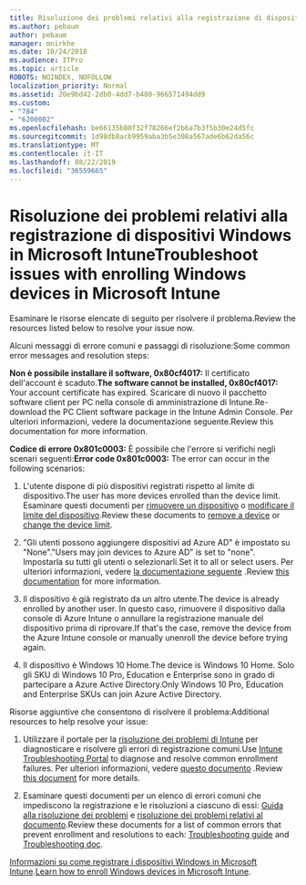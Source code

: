 ```yaml
---
title: Risoluzione dei problemi relativi alla registrazione di dispositivi Windows in Microsoft Intune
ms.author: pebaum
author: pebaum
manager: mnirkhe
ms.date: 10/24/2018
ms.audience: ITPro
ms.topic: article
ROBOTS: NOINDEX, NOFOLLOW
localization_priority: Normal
ms.assetid: 20e9bd42-2db0-4dd7-b480-966571494dd9
ms.custom:
- "784"
- "6200002"
ms.openlocfilehash: be66135b80f32f78266ef2b6a7b3f5b30e24d5fc
ms.sourcegitcommit: 1d98db8acb9959aba3b5e308a567ade6b62da56c
ms.translationtype: MT
ms.contentlocale: it-IT
ms.lasthandoff: 08/22/2019
ms.locfileid: "36559665"
---
```

# <a name="troubleshoot-issues-with-enrolling-windows-devices-in-microsoft-intune"></a><span data-ttu-id="f4b49-102">Risoluzione dei problemi relativi alla registrazione di dispositivi Windows in Microsoft Intune</span><span class="sxs-lookup"><span data-stu-id="f4b49-102">Troubleshoot issues with enrolling Windows devices in Microsoft Intune</span></span>

<span data-ttu-id="f4b49-103">Esaminare le risorse elencate di seguito per risolvere il problema.</span><span class="sxs-lookup"><span data-stu-id="f4b49-103">Review the resources listed below to resolve your issue now.</span></span>
  
<span data-ttu-id="f4b49-104">Alcuni messaggi di errore comuni e passaggi di risoluzione:</span><span class="sxs-lookup"><span data-stu-id="f4b49-104">Some common error messages and resolution steps:</span></span>
  
 <span data-ttu-id="f4b49-105">**Non è possibile installare il software, 0x80cf4017:** Il certificato dell'account è scaduto.</span><span class="sxs-lookup"><span data-stu-id="f4b49-105">**The software cannot be installed, 0x80cf4017:** Your account certificate has expired.</span></span> <span data-ttu-id="f4b49-106">Scaricare di nuovo il pacchetto software client per PC nella console di amministrazione di Intune.</span><span class="sxs-lookup"><span data-stu-id="f4b49-106">Re-download the PC Client software package in the Intune Admin Console.</span></span> <span data-ttu-id="f4b49-107">Per ulteriori informazioni, vedere la documentazione seguente.</span><span class="sxs-lookup"><span data-stu-id="f4b49-107">Review this documentation for more information.</span></span>
  
 <span data-ttu-id="f4b49-108">**Codice di errore 0x801c0003:** È possibile che l'errore si verifichi negli scenari seguenti:</span><span class="sxs-lookup"><span data-stu-id="f4b49-108">**Error code 0x801c0003:** The error can occur in the following scenarios:</span></span>
  
1. <span data-ttu-id="f4b49-109">L'utente dispone di più dispositivi registrati rispetto al limite di dispositivo.</span><span class="sxs-lookup"><span data-stu-id="f4b49-109">The user has more devices enrolled than the device limit.</span></span> <span data-ttu-id="f4b49-110">Esaminare questi documenti per [rimuovere un dispositivo](https://docs.microsoft.com/intune/devices-wipe) o [modificare il limite del dispositivo](https://docs.microsoft.com/intune/enrollment-restrictions-set#set-device-limit-restrictions).</span><span class="sxs-lookup"><span data-stu-id="f4b49-110">Review these documents to [remove a device](https://docs.microsoft.com/intune/devices-wipe) or [change the device limit](https://docs.microsoft.com/intune/enrollment-restrictions-set#set-device-limit-restrictions).</span></span>

2. <span data-ttu-id="f4b49-111">"Gli utenti possono aggiungere dispositivi ad Azure AD" è impostato su "None".</span><span class="sxs-lookup"><span data-stu-id="f4b49-111">"Users may join devices to Azure AD" is set to "none".</span></span> <span data-ttu-id="f4b49-112">Impostarla su tutti gli utenti o selezionarli.</span><span class="sxs-lookup"><span data-stu-id="f4b49-112">Set it to all or select users.</span></span> <span data-ttu-id="f4b49-113">Per ulteriori informazioni, vedere [la documentazione seguente](https://docs.microsoft.com/azure/active-directory/device-management-azure-portal#configure-device-settings) .</span><span class="sxs-lookup"><span data-stu-id="f4b49-113">Review [this documentation](https://docs.microsoft.com/azure/active-directory/device-management-azure-portal#configure-device-settings) for more information.</span></span>

3. <span data-ttu-id="f4b49-114">Il dispositivo è già registrato da un altro utente.</span><span class="sxs-lookup"><span data-stu-id="f4b49-114">The device is already enrolled by another user.</span></span> <span data-ttu-id="f4b49-115">In questo caso, rimuovere il dispositivo dalla console di Azure Intune o annullare la registrazione manuale del dispositivo prima di riprovare.</span><span class="sxs-lookup"><span data-stu-id="f4b49-115">If that's the case, remove the device from the Azure Intune console or manually unenroll the device before trying again.</span></span>

4. <span data-ttu-id="f4b49-116">Il dispositivo è Windows 10 Home.</span><span class="sxs-lookup"><span data-stu-id="f4b49-116">The device is Windows 10 Home.</span></span> <span data-ttu-id="f4b49-117">Solo gli SKU di Windows 10 Pro, Education e Enterprise sono in grado di partecipare a Azure Active Directory.</span><span class="sxs-lookup"><span data-stu-id="f4b49-117">Only Windows 10 Pro, Education and Enterprise SKUs can join Azure Active Directory.</span></span>

<span data-ttu-id="f4b49-118">Risorse aggiuntive che consentono di risolvere il problema:</span><span class="sxs-lookup"><span data-stu-id="f4b49-118">Additional resources to help resolve your issue:</span></span>
  
1. <span data-ttu-id="f4b49-119">Utilizzare il portale per la [risoluzione dei problemi di Intune](https://devicemanagement.microsoft.com/#blade/Microsoft_Intune_DeviceSettings/TroubleshootBlade) per diagnosticare e risolvere gli errori di registrazione comuni.</span><span class="sxs-lookup"><span data-stu-id="f4b49-119">Use [Intune Troubleshooting Portal](https://devicemanagement.microsoft.com/#blade/Microsoft_Intune_DeviceSettings/TroubleshootBlade) to diagnose and resolve common enrollment failures.</span></span> <span data-ttu-id="f4b49-120">Per ulteriori informazioni, vedere [questo documento](https://docs.microsoft.com/intune/help-desk-operators) .</span><span class="sxs-lookup"><span data-stu-id="f4b49-120">Review [this document](https://docs.microsoft.com/intune/help-desk-operators) for more details.</span></span>

2. <span data-ttu-id="f4b49-121">Esaminare questi documenti per un elenco di errori comuni che impediscono la registrazione e le risoluzioni a ciascuno di essi: [Guida alla risoluzione dei problemi](https://support.microsoft.com/help/4089533/troubleshooting-windows-device-enrollment-problems-in-microsoft-intune) e [risoluzione dei problemi relativi al documento](https://docs.microsoft.com/intune-classic/troubleshoot/troubleshoot-device-enrollment-in-intune).</span><span class="sxs-lookup"><span data-stu-id="f4b49-121">Review these documents for a list of common errors that prevent enrollment and resolutions to each: [Troubleshooting guide](https://support.microsoft.com/help/4089533/troubleshooting-windows-device-enrollment-problems-in-microsoft-intune) and [Troubleshooting doc](https://docs.microsoft.com/intune-classic/troubleshoot/troubleshoot-device-enrollment-in-intune).</span></span>

<span data-ttu-id="f4b49-122">[Informazioni su come registrare i dispositivi Windows in Microsoft Intune](https://docs.microsoft.com/intune/windows-enroll).</span><span class="sxs-lookup"><span data-stu-id="f4b49-122">[Learn how to enroll Windows devices in Microsoft Intune](https://docs.microsoft.com/intune/windows-enroll).</span></span>
